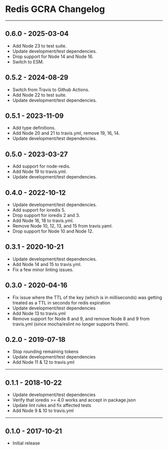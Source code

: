 # Redis GCRA Changelog

***

## 0.6.0 - 2025-03-04

- Add Node 23 to test suite.
- Update development/test dependencies.
- Drop support for Node 14 and Node 16.
- Switch to ESM.

## 0.5.2 - 2024-08-29

- Switch from Travis to Github Actions.
- Add Node 22 to test suite.
- Update development/test dependencies.

## 0.5.1 - 2023-11-09

- Add type definitions.
- Add Node 20 and 21 to travis.yml, remove 19, 16, 14.
- Update development/test dependencies.

## 0.5.0 - 2023-03-27

- Add support for node-redis.
- Add Node 19 to travis.yml.
- Update development/test dependencies.

## 0.4.0 - 2022-10-12

- Update development/test dependencies.
- Add support for ioredis 5.
- Drop support for ioredis 2 and 3.
- Add Node 16, 18 to travis.yml.
- Remove Node 10, 12, 13, and 15 from travis.yaml.
- Drop support for Node 10 and Node 12.

## 0.3.1 - 2020-10-21

- Update development/test dependencies.
- Add Node 14 and 15 to travis.yml.
- Fix a few minor linting issues.

## 0.3.0 - 2020-04-16

- Fix issue where the TTL of the key (which is in milliseconds) was getting treated as a TTL in seconds for redis expiration
- Update development/test dependencies
- Add Node 13 to travis.yml
- Remove support for Node 8 and 9, and remove Node 8 and 9 from travis.yml (since mocha/eslint no longer supports them).

## 0.2.0 - 2019-07-18

- Stop rounding remaining tokens
- Update development/test dependencies
- Add Node 11 & 12 to travis.yml

***

## 0.1.1 - 2018-10-22

- Update development/test dependencies
- Verify that ioredis >= 4.0 works and accept in package.json
- Update lint rules and fix affected tests
- Add Node 9 & 10 to travis.yml

***

## 0.1.0 - 2017-10-21

- Initial release

